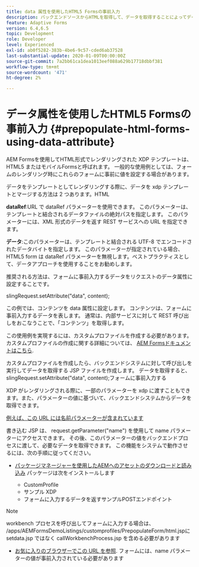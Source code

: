 ```yaml
---
title: data 属性を使用したHTML5 Formsの事前入力
description: バックエンドソースからHTMLを取得して、データを取得することによってデータ 5 フォームを生成します。
feature: Adaptive Forms
version: 6.4,6.5
topic: Development
role: Developer
level: Experienced
exl-id: ab0f5282-383b-4be6-9c57-cded6ab37528
last-substantial-update: 2020-01-09T00:00:00Z
source-git-commit: 7a2bb61ca1dea1013eef088a629b17718dbbf381
workflow-type: tm+mt
source-wordcount: '471'
ht-degree: 2%

---
```


# データ属性を使用したHTML5 Formsの事前入力 {#prepopulate-html-forms-using-data-attribute}


AEM Formsを使用してHTML形式でレンダリングされた XDP テンプレートは、HTML5 またはモバイルFormsと呼ばれます。 一般的な使用例としては、フォームのレンダリング時にこれらのフォームに事前に値を設定する場合があります。

データをテンプレートとしてレンダリングする際に、データを xdp テンプレートとマージする方法は 2 つあります。HTML

**dataRef**:URL で dataRef パラメーターを使用できます。 このパラメーターは、テンプレートと結合されるデータファイルの絶対パスを指定します。 このパラメーターには、XML 形式のデータを返す REST サービスへの URL を指定できます。

**データ**:このパラメーターは、テンプレートと結合される UTF-8 でエンコードされたデータバイトを指定します。 このパラメーターが指定されている場合、HTML5 form は dataRef パラメーターを無視します。ベストプラクティスとして、データアプローチを使用することをお勧めします。

推奨される方法は、フォームに事前入力するデータをリクエストのデータ属性に設定することです。

slingRequest.setAttribute(&quot;data&quot;, content);

この例では、コンテンツを data 属性に設定します。 コンテンツは、フォームに事前入力するデータを表します。 通常は、内部サービスに対して REST 呼び出しをおこなうことで、「コンテンツ」を取得します。

この使用例を実現するには、カスタムプロファイルを作成する必要があります。 カスタムプロファイルの作成に関する詳細については、 [AEM Formsドキュメントはこちら](https://helpx.adobe.com/aem-forms/6/html5-forms/custom-profile.html).

カスタムプロファイルを作成したら、バックエンドシステムに対して呼び出しを実行してデータを取得する JSP ファイルを作成します。 データを取得すると、 slingRequest.setAttribute(&quot;data&quot;, content);フォームに事前入力する

XDP がレンダリングされる際に、一部のパラメーターを xdp に渡すこともできます。また、パラメーターの値に基づいて、バックエンドシステムからデータを取得できます。

[例えば、この URL には名前パラメーターが含まれています](http://localhost:4502/content/dam/formsanddocuments/PrepopulateMobileForm.xdp/jcr:content?name=john)

書き込む JSP は、 request.getParameter(&quot;name&quot;) を使用して name パラメーターにアクセスできます。 その後、このパラメーターの値をバックエンドプロセスに渡して、必要なデータを取得できます。
この機能をシステムで動作させるには、次の手順に従ってください。

* [パッケージマネージャーを使用したAEMへのアセットのダウンロードと読み込み](assets/prepopulatemobileform.zip)
パッケージは次をインストールします

   * CustomProfile
   * サンプル XDP
   * フォームに入力するデータを返すサンプルPOSTエンドポイント

>[!NOTE]
>
>workbench プロセスを呼び出してフォームに入力する場合は、 /apps/AEMFormsDemoListings/customprofiles/PrepopulateForm/html.jspに setdata.jsp ではなく callWorkbenchProcess.jsp を含める必要があります

* [お気に入りのブラウザーでこの URL を参照](http://localhost:4502/content/dam/formsanddocuments/PrepopulateMobileForm.xdp/jcr:content?name=Adobe%20Systems). フォームには、name パラメーターの値が事前入力されている必要があります
